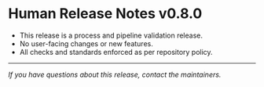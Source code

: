 # Human Release Notes v0.8.0

- This release is a process and pipeline validation release.
- No user-facing changes or new features.
- All checks and standards enforced as per repository policy.

---

_If you have questions about this release, contact the maintainers._

